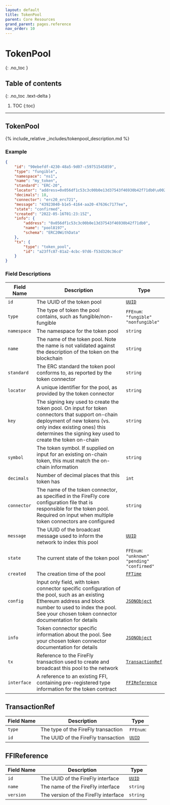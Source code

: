 ```yaml
---
layout: default
title: TokenPool
parent: Core Resources
grand_parent: pages.reference
nav_order: 10
---
```


# TokenPool
{: .no_toc }

## Table of contents
{: .no_toc .text-delta }

1. TOC
{:toc}

---
## TokenPool

{% include_relative _includes/tokenpool_description.md %}

### Example

```json
{
    "id": "90ebefdf-4230-48a5-9d07-c59751545859",
    "type": "fungible",
    "namespace": "ns1",
    "name": "my_token",
    "standard": "ERC-20",
    "locator": "address=0x056df1c53c3c00b0e13d37543f46930b42f71db0\u0026schema=ERC20WithData\u0026type=fungible",
    "decimals": 18,
    "connector": "erc20_erc721",
    "message": "43923040-b1e5-4164-aa20-47636c7177ee",
    "state": "confirmed",
    "created": "2022-05-16T01:23:15Z",
    "info": {
        "address": "0x056df1c53c3c00b0e13d37543f46930b42f71db0",
        "name": "pool8197",
        "schema": "ERC20WithData"
    },
    "tx": {
        "type": "token_pool",
        "id": "a23ffc87-81a2-4cbc-97d6-f53d320c36cd"
    }
}
```

### Field Descriptions

| Field Name | Description | Type |
|------------|-------------|------|
| `id` | The UUID of the token pool | [`UUID`](simpletypes#uuid) |
| `type` | The type of token the pool contains, such as fungible/non-fungible | `FFEnum`:<br/>`"fungible"`<br/>`"nonfungible"` |
| `namespace` | The namespace for the token pool | `string` |
| `name` | The name of the token pool. Note the name is not validated against the description of the token on the blockchain | `string` |
| `standard` | The ERC standard the token pool conforms to, as reported by the token connector | `string` |
| `locator` | A unique identifier for the pool, as provided by the token connector | `string` |
| `key` | The signing key used to create the token pool. On input for token connectors that support on-chain deployment of new tokens (vs. only index existing ones) this determines the signing key used to create the token on-chain | `string` |
| `symbol` | The token symbol. If supplied on input for an existing on-chain token, this must match the on-chain information | `string` |
| `decimals` | Number of decimal places that this token has | `int` |
| `connector` | The name of the token connector, as specified in the FireFly core configuration file that is responsible for the token pool. Required on input when multiple token connectors are configured | `string` |
| `message` | The UUID of the broadcast message used to inform the network to index this pool | [`UUID`](simpletypes#uuid) |
| `state` | The current state of the token pool | `FFEnum`:<br/>`"unknown"`<br/>`"pending"`<br/>`"confirmed"` |
| `created` | The creation time of the pool | [`FFTime`](simpletypes#fftime) |
| `config` | Input only field, with token connector specific configuration of the pool, such as an existing Ethereum address and block number to used to index the pool. See your chosen token connector documentation for details | [`JSONObject`](simpletypes#jsonobject) |
| `info` | Token connector specific information about the pool. See your chosen token connector documentation for details | [`JSONObject`](simpletypes#jsonobject) |
| `tx` | Reference to the FireFly transaction used to create and broadcast this pool to the network | [`TransactionRef`](#transactionref) |
| `interface` | A reference to an existing FFI, containing pre-registered type information for the token contract | [`FFIReference`](#ffireference) |

## TransactionRef

| Field Name | Description | Type |
|------------|-------------|------|
| `type` | The type of the FireFly transaction | `FFEnum`: |
| `id` | The UUID of the FireFly transaction | [`UUID`](simpletypes#uuid) |


## FFIReference

| Field Name | Description | Type |
|------------|-------------|------|
| `id` | The UUID of the FireFly interface | [`UUID`](simpletypes#uuid) |
| `name` | The name of the FireFly interface | `string` |
| `version` | The version of the FireFly interface | `string` |


